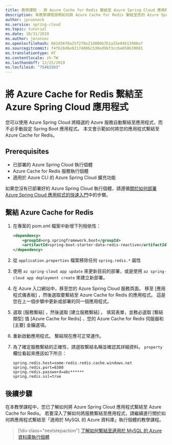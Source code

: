 ```yaml
---
title: 教學課程 - 將 Azure Cache for Redis 繫結至 Azure Spring Cloud 應用程式
description: 本教學課程說明如何將 Azure Cache for Redis 繫結至您的 Azure Spring Cloud 應用程式
author: jpconnock
ms.service: spring-cloud
ms.topic: tutorial
ms.date: 10/31/2019
ms.author: jeconnoc
ms.openlocfilehash: 662d36f8a25f2f0a21d800b7b1a25e94b13908a7
ms.sourcegitcommit: f4f626d6e92174086c530ed9bf3ccbe058639081
ms.translationtype: HT
ms.contentlocale: zh-TW
ms.lasthandoff: 12/25/2019
ms.locfileid: "75461503"
---
```

# <a name="bind-azure-cache-for-redis-to-your-azure-spring-cloud-application"></a>將 Azure Cache for Redis 繫結至 Azure Spring Cloud 應用程式 

您可以使用 Azure Spring Cloud 將精選的 Azure 服務自動繫結至應用程式，而不必手動設定 Spring Boot 應用程式。 本文會示範如何將您的應用程式繫結至 Azure Cache for Redis。

## <a name="prerequisites"></a>Prerequisites

* 已部署的 Azure Spring Cloud 執行個體
* Azure Cache for Redis 服務執行個體
* 適用於 Azure CLI 的 Azure Spring Cloud 擴充功能

如果您沒有已部署好的 Azure Spring Cloud 執行個體，請遵循[關於如何部署 Azure Spring Cloud 應用程式的快速入門](spring-cloud-quickstart-launch-app-portal.md)中的步驟。

## <a name="bind-azure-cache-for-redis"></a>繫結 Azure Cache for Redis

1. 在專案的 pom.xml 檔案中新增下列相依性：

    ```xml
    <dependency>
        <groupId>org.springframework.boot</groupId>
        <artifactId>spring-boot-starter-data-redis-reactive</artifactId>
    </dependency>
    ```
1. 從 `application.properties` 檔案移除任何 `spring.redis.*` 屬性

1. 使用 `az spring-cloud app update` 來更新目前的部署，或是使用 `az spring-cloud app deployment create` 來建立新部署。

1. 在 Azure 入口網站中，移至您的 Azure Spring Cloud 服務頁面。 移至 [應用程式儀表板]  ，然後選取要繫結至 Azure Cache for Redis 的應用程式。 這是您在上一個步驟中更新或部署的同一個應用程式。

1. 選取 [服務繫結]  ，然後選取 [建立服務繫結]  。 填寫表單，並務必選取 [繫結類型]  值 [Azure Cache for Redis]  、您的 Azure Cache for Redis 伺服器和 [主要]  金鑰選項。

1. 重新啟動應用程式。 繫結現在應可正常運作。

1. 為了確定服務繫結的正確性，請選取繫結名稱並確認其詳細資料。 `property` 欄位看起來應該如下所示：
    ```
    spring.redis.host=some-redis.redis.cache.windows.net
    spring.redis.port=6380
    spring.redis.password=abc******
    spring.redis.ssl=true
    ```

## <a name="next-steps"></a>後續步驟

在本教學課程中，您已了解如何將 Azure Spring Cloud 應用程式繫結至 Azure Cache for Redis。 若要深入了解如何將服務繫結至應用程式，請繼續進行關於如何將應用程式繫結至「適用於 MySQL 的 Azure 資料庫」執行個體的教學課程。

> [!div class="nextstepaction"]
> [了解如何繫結至適用於 MySQL 的 Azure 資料庫執行個體](spring-cloud-tutorial-bind-mysql.md)

